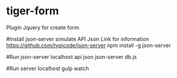 # tiger-form
Plugin Jquery for create form.

#Install json-server simulate API Json
 Link for information https://github.com/typicode/json-server 
 npm install -g json-server

#Run json-server localhost api json
 json-server db.js

#Run server localhost
 gulp watch 



